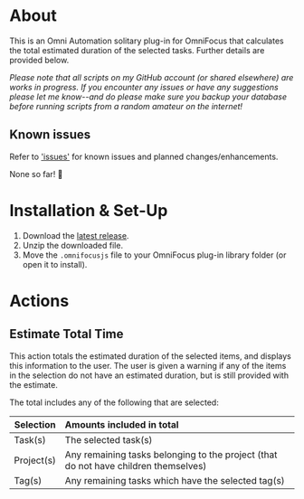 # About

This is an Omni Automation solitary plug-in for OmniFocus that calculates the total estimated duration of the selected tasks. Further details are provided below.

_Please note that all scripts on my GitHub account (or shared elsewhere) are works in progress. If you encounter any issues or have any suggestions please let me know--and do please make sure you backup your database before running scripts from a random amateur on the internet!_

## Known issues

Refer to ['issues'](https://github.com/ksalzke/estimate-total-time-omnifocus-plugin/issues) for known issues and planned changes/enhancements.

None so far! 🤞

# Installation & Set-Up

1. Download the [latest release](https://github.com/ksalzke/estimate-total-time-omnifocus-plugin/releases/latest).
2. Unzip the downloaded file.
3. Move the `.omnifocusjs` file to your OmniFocus plug-in library folder (or open it to install).

# Actions

## Estimate Total Time

This action totals the estimated duration of the selected items, and displays this information to the user. The user is given a warning if any of the items in the selection do not have an estimated duration, but is still provided with the estimate.

The total includes any of the following that are selected:

| Selection  | Amounts included in total                                                           |
| ---------- | :---------------------------------------------------------------------------------- |
| Task(s)    | The selected task(s)                                                                |
| Project(s) | Any remaining tasks belonging to the project (that do not have children themselves) |
| Tag(s)     | Any remaining tasks which have the selected tag(s)                                  |